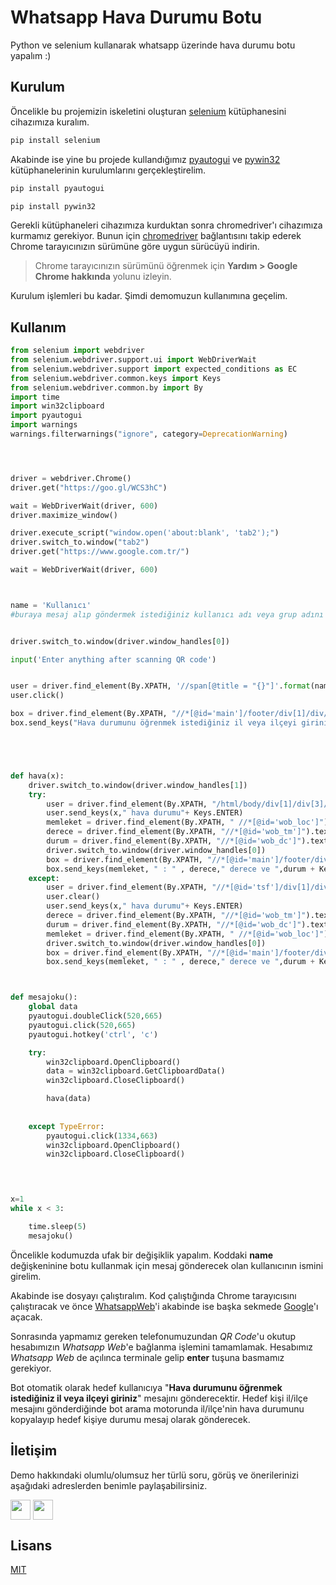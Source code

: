 # Whatsapp Hava Durumu Botu

Python ve selenium kullanarak whatsapp üzerinde hava durumu botu yapalım :)

## Kurulum

Öncelikle bu projemizin iskeletini oluşturan [selenium](https://www.selenium.dev/) kütüphanesini cihazımıza kuralım.

```bash
pip install selenium
```

Akabinde ise yine bu projede kullandığımız [pyautogui](https://pypi.org/project/PyAutoGUI/) ve [pywin32](https://pypi.org/project/pywin32/) kütüphanelerinin kurulumlarını gerçekleştirelim.

```bash
pip install pyautogui
```
```bash
pip install pywin32
```

Gerekli kütüphaneleri cihazımıza kurduktan sonra chromedriver'ı cihazımıza kurmamız gerekiyor. Bunun için [chromedriver](https://chromedriver.storage.googleapis.com/index.html) bağlantısını takip ederek Chrome tarayıcınızın sürümüne göre uygun sürücüyü indirin.

>Chrome tarayıcınızın sürümünü öğrenmek için **Yardım > Google Chrome hakkında** yolunu izleyin.

Kurulum işlemleri bu kadar. Şimdi demomuzun kullanımına geçelim.

## Kullanım

```python
from selenium import webdriver 
from selenium.webdriver.support.ui import WebDriverWait 
from selenium.webdriver.support import expected_conditions as EC 
from selenium.webdriver.common.keys import Keys 
from selenium.webdriver.common.by import By 
import time
import win32clipboard
import pyautogui
import warnings
warnings.filterwarnings("ignore", category=DeprecationWarning) 




driver = webdriver.Chrome()
driver.get("https://goo.gl/WCS3hC")

wait = WebDriverWait(driver, 600)
driver.maximize_window()

driver.execute_script("window.open('about:blank', 'tab2');")
driver.switch_to.window("tab2")
driver.get("https://www.google.com.tr/")

wait = WebDriverWait(driver, 600)



name = 'Kullanıcı'
#buraya mesaj alıp göndermek istediğiniz kullanıcı adı veya grup adını giriniz


driver.switch_to.window(driver.window_handles[0])

input('Enter anything after scanning QR code')


user = driver.find_element(By.XPATH, '//span[@title = "{}"]'.format(name))
user.click()

box = driver.find_element(By.XPATH, "//*[@id='main']/footer/div[1]/div/span[2]/div/div[2]/div[1]/div/div[2]")
box.send_keys("Hava durumunu öğrenmek istediğiniz il veya ilçeyi giriniz" + Keys.ENTER)





def hava(x):
    driver.switch_to.window(driver.window_handles[1])
    try:
        user = driver.find_element(By.XPATH, "/html/body/div[1]/div[3]/form/div[1]/div[1]/div[1]/div/div[2]/input")
        user.send_keys(x," hava durumu"+ Keys.ENTER)
        memleket = driver.find_element(By.XPATH, " //*[@id='wob_loc']").text
        derece = driver.find_element(By.XPATH, "//*[@id='wob_tm']").text
        durum = driver.find_element(By.XPATH, "//*[@id='wob_dc']").text
        driver.switch_to.window(driver.window_handles[0])
        box = driver.find_element(By.XPATH, "//*[@id='main']/footer/div[1]/div/span[2]/div/div[2]/div[1]/div/div[2]")
        box.send_keys(memleket, " : " , derece," derece ve ",durum + Keys.ENTER)
    except:
        user = driver.find_element(By.XPATH, "//*[@id='tsf']/div[1]/div[1]/div[2]/div/div[2]/input")
        user.clear()
        user.send_keys(x," hava durumu"+ Keys.ENTER)
        derece = driver.find_element(By.XPATH, "//*[@id='wob_tm']").text
        durum = driver.find_element(By.XPATH, "//*[@id='wob_dc']").text
        memleket = driver.find_element(By.XPATH, " //*[@id='wob_loc']").text
        driver.switch_to.window(driver.window_handles[0])
        box = driver.find_element(By.XPATH, "//*[@id='main']/footer/div[1]/div/span[2]/div/div[2]/div[1]/div/div[2]")
        box.send_keys(memleket, " : " , derece," derece ve ",durum + Keys.ENTER)



def mesajoku():
    global data
    pyautogui.doubleClick(520,665)
    pyautogui.click(520,665)
    pyautogui.hotkey('ctrl', 'c')

    try:
        win32clipboard.OpenClipboard()
        data = win32clipboard.GetClipboardData()
        win32clipboard.CloseClipboard()

        hava(data)
    
        
    except TypeError:
        pyautogui.click(1334,663)
        win32clipboard.OpenClipboard()
        win32clipboard.CloseClipboard()



    
x=1
while x < 3:

    time.sleep(5)
    mesajoku()
```

Öncelikle kodumuzda ufak bir değişiklik yapalım. Koddaki **name** değişkeninine botu kullanmak için mesaj gönderecek olan kullanıcının ismini girelim.

Akabinde ise dosyayı çalıştıralım. Kod çalıştığında Chrome tarayıcısını çalıştıracak ve önce [WhatsappWeb](https://web.whatsapp.com)'i akabinde ise başka sekmede [Google](https://google.com.tr)'ı açacak. 

Sonrasında yapmamız gereken telefonumuzundan *QR Code*'u okutup hesabımızın *Whatsapp Web*'e bağlanma işlemini tamamlamak. Hesabımız *Whatsapp Web* de açılınca terminale gelip **enter** tuşuna basmamız gerekiyor.

Bot otomatik olarak hedef kullanıcıya "**Hava durumunu öğrenmek istediğiniz il veya ilçeyi giriniz**" mesajını gönderecektir. Hedef kişi il/ilçe mesajını gönderdiğinde bot arama motorunda il/ilçe'nin hava durumunu kopyalayıp hedef kişiye durumu mesaj olarak gönderecek.

## İletişim

Demo hakkındaki olumlu/olumsuz her türlü soru, görüş ve önerilerinizi aşağıdaki adreslerden benimle paylaşabilirsiniz.

<a href = 'https://www.twitter.com/0x48_dev'> <img width = '32px' align= 'center' src="https://raw.githubusercontent.com/rahulbanerjee26/githubAboutMeGenerator/main/icons/twitter.svg"/></a> 
<a href = 'https://www.instagram.com/0x48.dev'> <img width = '32px' align= 'center' src="https://raw.githubusercontent.com/rahulbanerjee26/githubAboutMeGenerator/main/icons/instagram.svg"/></a> 

## Lisans
[MIT](https://github.com/huseyin0x48/wpWeatherBot/blob/main/LICENSE)
